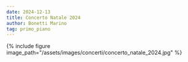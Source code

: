 ```yaml
---
date: 2024-12-13
title: Concerto Natale 2024
author: Bonetti Marino
tag: primo_piano
---
```


{% include figure image_path="/assets/images/concerti/concerto_natale_2024.jpg" %}